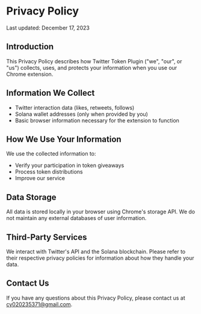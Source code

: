 # Privacy Policy

Last updated: December 17, 2023

## Introduction
This Privacy Policy describes how Twitter Token Plugin ("we", "our", or "us") collects, uses, and protects your information when you use our Chrome extension.

## Information We Collect
- Twitter interaction data (likes, retweets, follows)
- Solana wallet addresses (only when provided by you)
- Basic browser information necessary for the extension to function

## How We Use Your Information
We use the collected information to:
- Verify your participation in token giveaways
- Process token distributions
- Improve our service

## Data Storage
All data is stored locally in your browser using Chrome's storage API. We do not maintain any external databases of user information.

## Third-Party Services
We interact with Twitter's API and the Solana blockchain. Please refer to their respective privacy policies for information about how they handle your data.

## Contact Us
If you have any questions about this Privacy Policy, please contact us at cy020235371@gmail.com.
